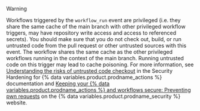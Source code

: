 > [!WARNING]
> Workflows triggered by the `workflow_run` event are privileged (i.e. they share the same cache of the main branch with other privileged workflow triggers, may have repository write access and access to referenced secrets). You should make sure that you do not check out, build, or run untrusted code from the pull request or other untrusted sources with this event. The workflow shares the same cache as the other privileged workflows running in the context of the main branch. Running untrusted code on this trigger may lead to cache poisoning. For more information, see [Understanding the risks of untrusted code checkout](/actions/security-for-github-actions/security-guides/security-hardening-for-github-actions#understanding-the-risks-of-untrusted-code-checkout) in the Security Hardening for {% data variables.product.prodname_actions %} documentation and [Keeping your {% data variables.product.prodname_actions %} and workflows secure: Preventing pwn requests](https://securitylab.github.com/research/github-actions-preventing-pwn-requests) on the {% data variables.product.prodname_security %} website.
